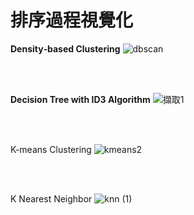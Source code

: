 # 排序過程視覺化

**Density‐based Clustering**
![dbscan](https://user-images.githubusercontent.com/66252302/125832562-c50a8925-353a-4b65-9d6e-e1dedfe12c5c.JPG)

<br><br/>

**Decision Tree with ID3 Algorithm**
![擷取1](https://user-images.githubusercontent.com/66252302/125833260-9b1f94d0-6b8f-4748-80e8-7ea7d7703cb1.JPG)

<br><br/>

K-means Clustering
![kmeans2](https://user-images.githubusercontent.com/66252302/125832558-e417825b-03f0-4508-86de-a5babcbc6cb1.png)

<br><br/>

K Nearest Neighbor
![knn (1)](https://user-images.githubusercontent.com/66252302/125832544-da894270-683b-419b-bab2-a31f352375f8.png)

